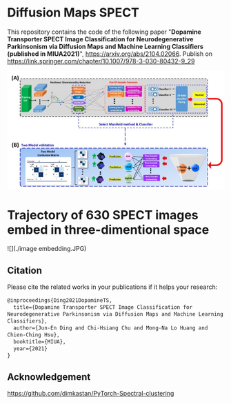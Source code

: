 # Diffusion Maps SPECT

This repository contains the code of the following paper "**Dopamine Transporter SPECT Image Classification for Neurodegenerative Parkinsonism via Diffusion Maps and Machine Learning Classifiers (published in MIUA2021)**", https://arxiv.org/abs/2104.02066. Publish on https://link.springer.com/chapter/10.1007/978-3-030-80432-9_29


![](./framwork.JPG)



# Trajectory of 630 SPECT images embed in three-dimentional space
![](./image embedding.JPG)





## Citation

Please cite the related works in your publications if it helps your research:
```
@inproceedings{Ding2021DopamineTS,
  title={Dopamine Transporter SPECT Image Classification for Neurodegenerative Parkinsonism via Diffusion Maps and Machine Learning Classifiers},
  author={Jun-En Ding and Chi-Hsiang Chu and Mong-Na Lo Huang and Chien-Ching Hsu},
  booktitle={MIUA},
  year={2021}
}

```

## Acknowledgement
https://github.com/dimkastan/PyTorch-Spectral-clustering
